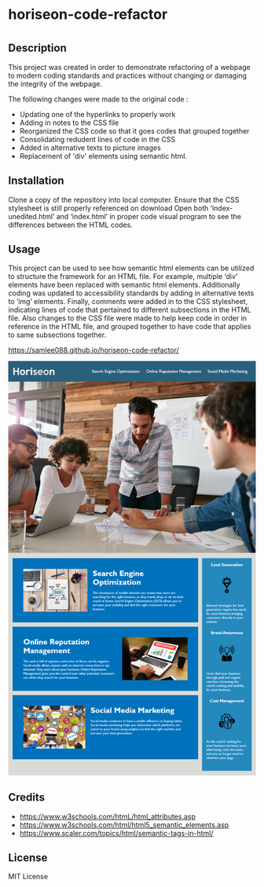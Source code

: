 # horiseon-code-refactor

# <Refactoring-Horiseon>

## Description

This project was created in order to demonstrate refactoring of a webpage to modern coding standards and practices without changing or damaging the integrity of the webpage. 

The following changes were made to the original code :

- Updating one of the hyperlinks to properly work
- Adding in notes to the CSS file
- Reorganized the CSS code so that it goes codes that grouped together
- Consolidating redudent lines of code in the CSS
- Added in alternative texts to picture images
- Replacement of  'div' elements using semantic html.


## Installation

Clone a copy of the repository into local computer.
Ensure that the CSS stylesheet is still properly referenced on download
Open both ‘index-unedited.html’ and ‘index.html’ in proper code visual program to see the differences between the HTML codes. 

## Usage

This project can be used to see how semantic html elements can be utilized to structure the framework for an HTML file. For example, multiple ‘div’ elements have been replaced with semantic html elements. Additionally coding was updated to accessibility standards by adding in alternative texts to ‘img’ elements. Finally, comments were added in to the CSS stylesheet, indicating lines of code that pertained to different subsections in the HTML file. Also changes to the CSS file were made to help keep code in order in reference in the HTML file, and grouped together to have code that applies to same subsections together.

https://samlee088.github.io/horiseon-code-refactor/

![screenshot of the live webpage](Assets//screenshot.png)



## Credits
* https://www.w3schools.com/htmL/html_attributes.asp
* https://www.w3schools.com/html/html5_semantic_elements.asp
* https://www.scaler.com/topics/html/semantic-tags-in-html/



## License

MIT License

